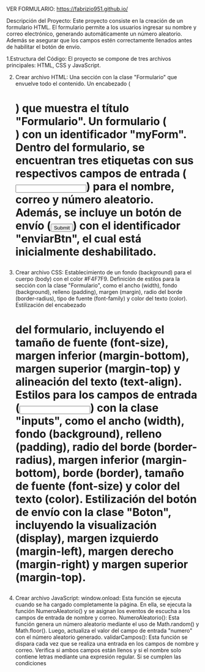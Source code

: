 VER FORMULARIO: https://fabrizio951.github.io/

Descripción del Proyecto:
Este proyecto consiste en la creación de un formulario HTML. El formulario permite a los usuarios ingresar su nombre y correo electrónico, generando automáticamente un número aleatorio. Además se asegurar que los campos estén correctamente llenados antes de habilitar el botón de envío.

1.Estructura del Código:
El proyecto se compone de tres archivos principales: HTML, CSS y JavaScript.

2. Crear archivo HTML:
Una sección con la clase "Formulario" que envuelve todo el contenido.
Un encabezado (<h1>) que muestra el título "Formulario".
Un formulario (<form>) con un identificador "myForm".
Dentro del formulario, se encuentran tres etiquetas <label> con sus respectivos campos de entrada (<input>) para el nombre, correo y número aleatorio.
Además, se incluye un botón de envío (<input type="submit">) con el identificador "enviarBtn", el cual está inicialmente deshabilitado.

3. Crear archivo CSS:
Establecimiento de un fondo (background) para el cuerpo (body) con el color #F4F7F9.
Definición de estilos para la sección con la clase "Formulario", como el ancho (width), fondo (background), relleno (padding), margen (margin), radio del borde (border-radius), tipo de fuente (font-family) y color del texto (color).
Estilización del encabezado <h1> del formulario, incluyendo el tamaño de fuente (font-size), margen inferior (margin-bottom), margen superior (margin-top) y alineación del texto (text-align).
Estilos para los campos de entrada (<input>) con la clase "inputs", como el ancho (width), fondo (background), relleno (padding), radio del borde (border-radius), margen inferior (margin-bottom), borde (border), tamaño de fuente (font-size) y color del texto (color).
Estilización del botón de envío con la clase "Boton", incluyendo la visualización (display), margen izquierdo (margin-left), margen derecho (margin-right) y margen superior (margin-top).

4. Crear archivo JavaScript:
window.onload: Esta función se ejecuta cuando se ha cargado completamente la página. En ella, se ejecuta la función NumeroAleatorio() y se asignan los eventos de escucha a los campos de entrada de nombre y correo.
NumeroAleatorio(): Esta función genera un número aleatorio mediante el uso de Math.random() y Math.floor(). Luego, actualiza el valor del campo de entrada "numero" con el número aleatorio generado.
validarCampos(): Esta función se dispara cada vez que se realiza una entrada en los campos de nombre y correo. Verifica si ambos campos están llenos y si el nombre solo contiene letras mediante una expresión regular. Si se cumplen las condiciones
